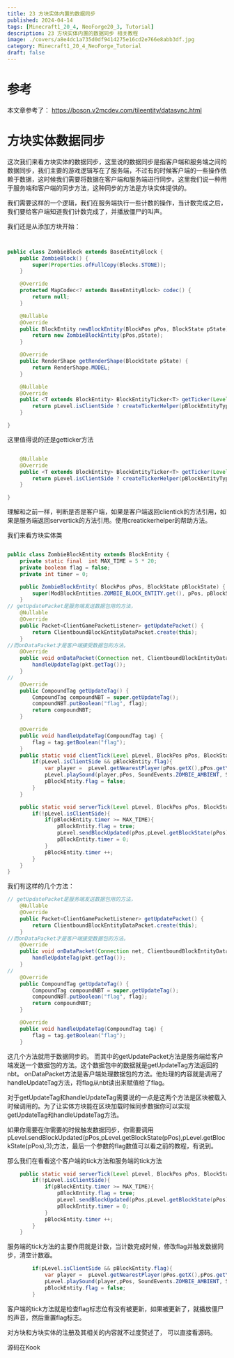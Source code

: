 ```yaml
---
title: 23 方块实体内置的数据同步
published: 2024-04-14
tags: [Minecraft1_20_4, NeoForge20_3, Tutorial]
description: 23 方块实体内置的数据同步 相关教程
image: ./covers/a8e4dc1a735d0df9414275e16cd2e766e8abb3df.jpg
category: Minecraft1_20_4_NeoForge_Tutorial
draft: false
---
```

# 参考
本文章参考了：
https://boson.v2mcdev.com/tileentity/datasync.html

# 方块实体数据同步
这次我们来看方块实体的数据同步，这里说的数据同步是指客户端和服务端之间的数据同步，我们主要的游戏逻辑写在了服务端，不过有的时候客户端的一些操作依赖于数据，这时候我们需要将数据在客户端和服务端进行同步。这里我们说一种用于服务端和客户端的同步方法，这种同步的方法是方块实体提供的。

我们需要这样的一个逻辑，我们在服务端执行一些计数的操作，当计数完成之后，我们要给客户端知道我们计数完成了，并播放僵尸的叫声。

我们还是从添加方块开始：

```java


public class ZombieBlock extends BaseEntityBlock {
    public ZombieBlock() {
        super(Properties.ofFullCopy(Blocks.STONE));
    }

    @Override
    protected MapCodec<? extends BaseEntityBlock> codec() {
        return null;
    }

    @Nullable
    @Override
    public BlockEntity newBlockEntity(BlockPos pPos, BlockState pState) {
        return new ZombieBlockEntity(pPos,pState);
    }

    @Override
    public RenderShape getRenderShape(BlockState pState) {
        return RenderShape.MODEL;
    }

    @Nullable
    @Override
    public <T extends BlockEntity> BlockEntityTicker<T> getTicker(Level pLevel, BlockState pState, BlockEntityType<T> pBlockEntityType) {
        return pLevel.isClientSide ? createTickerHelper(pBlockEntityType, ModBlockEntities.ZOMBIE_BLOCK_ENTITY.get(),ZombieBlockEntity::clientTick) : createTickerHelper(pBlockEntityType, ModBlockEntities.ZOMBIE_BLOCK_ENTITY.get(), ZombieBlockEntity::serverTick);
    }

}
```

这里值得说的还是getticker方法

```java

    @Nullable
    @Override
    public <T extends BlockEntity> BlockEntityTicker<T> getTicker(Level pLevel, BlockState pState, BlockEntityType<T> pBlockEntityType) {
        return pLevel.isClientSide ? createTickerHelper(pBlockEntityType, ModBlockEntities.ZOMBIE_BLOCK_ENTITY.get(),ZombieBlockEntity::clientTick) : createTickerHelper(pBlockEntityType, ModBlockEntities.ZOMBIE_BLOCK_ENTITY.get(), ZombieBlockEntity::serverTick);
    }

}
```
理解和之前一样，判断是否是客户端，如果是客户端返回clientick的方法引用，如果是服务端返回servertick的方法引用。使用creatickerhelper的帮助方法。

我们来看方块实体类

```java

public class ZombieBlockEntity extends BlockEntity {
    private static final  int MAX_TIME = 5 * 20;
    private boolean flag = false;
    private int timer = 0;

    public ZombieBlockEntity( BlockPos pPos, BlockState pBlockState) {
        super(ModBlockEntities.ZOMBIE_BLOCK_ENTITY.get(), pPos, pBlockState);
    }
// getUpdatePacket是服务端发送数据包用的方法，
    @Nullable
    @Override
    public Packet<ClientGamePacketListener> getUpdatePacket() {
        return ClientboundBlockEntityDataPacket.create(this);
    }
//而onDataPacket才是客户端接受数据包的方法。
    @Override
    public void onDataPacket(Connection net, ClientboundBlockEntityDataPacket pkt) {
        handleUpdateTag(pkt.getTag());
    }
//
    @Override
    public CompoundTag getUpdateTag() {
        CompoundTag compoundNBT = super.getUpdateTag();
        compoundNBT.putBoolean("flag", flag);
        return compoundNBT;
    }

    @Override
    public void handleUpdateTag(CompoundTag tag) {
        flag = tag.getBoolean("flag");
    }
    public static void clientTick(Level pLevel, BlockPos pPos, BlockState pState, ZombieBlockEntity pBlockEntity) {
        if(pLevel.isClientSide && pBlockEntity.flag){
            var player =  pLevel.getNearestPlayer(pPos.getX(),pPos.getY(),pPos.getZ(),10,false);
            pLevel.playSound(player,pPos, SoundEvents.ZOMBIE_AMBIENT, SoundSource.AMBIENT,1f,1f);
            pBlockEntity.flag = false;
        }
    }

    public static void serverTick(Level pLevel, BlockPos pPos, BlockState pState, ZombieBlockEntity pBlockEntity) {
        if(!pLevel.isClientSide){
            if(pBlockEntity.timer >= MAX_TIME){
                pBlockEntity.flag = true;
                pLevel.sendBlockUpdated(pPos,pLevel.getBlockState(pPos),pLevel.getBlockState(pPos),3);
                pBlockEntity.timer = 0;
            }
            pBlockEntity.timer ++;
        }
    }
}

```

我们有这样的几个方法：

```java
// getUpdatePacket是服务端发送数据包用的方法，
    @Nullable
    @Override
    public Packet<ClientGamePacketListener> getUpdatePacket() {
        return ClientboundBlockEntityDataPacket.create(this);
    }
//而onDataPacket才是客户端接受数据包的方法。
    @Override
    public void onDataPacket(Connection net, ClientboundBlockEntityDataPacket pkt) {
        handleUpdateTag(pkt.getTag());
    }
//
    @Override
    public CompoundTag getUpdateTag() {
        CompoundTag compoundNBT = super.getUpdateTag();
        compoundNBT.putBoolean("flag", flag);
        return compoundNBT;
    }

    @Override
    public void handleUpdateTag(CompoundTag tag) {
        flag = tag.getBoolean("flag");
    }
```
这几个方法就用于数据同步的。
而其中的getUpdatePacket方法是服务端给客户端发送一个数据包的方法。这个数据包中的数据就是getUpdateTag方法返回的nbt。
onDataPacket方法是客户端处理数据包的方法。他处理的内容就是调用了handleUpdateTag方法，将flag从nbt读出来赋值给了flag。

对于getUpdateTag和handleUpdateTag需要说的一点是这两个方法是区块被载入时候调用的。为了让实体方块能在区块加载时候同步数据你可以实现getUpdateTag和handleUpdateTag方法。

如果你需要在你需要的时候触发数据同步，你需要调用pLevel.sendBlockUpdated(pPos,pLevel.getBlockState(pPos),pLevel.getBlockState(pPos),3);方法，最后一个参数的flag数值可以看之前的教程，有说到。

那么我们在看看这个客户端的tick方法和服务端的tick方法

```java
    public static void serverTick(Level pLevel, BlockPos pPos, BlockState pState, ZombieBlockEntity pBlockEntity) {
        if(!pLevel.isClientSide){
            if(pBlockEntity.timer >= MAX_TIME){
                pBlockEntity.flag = true;
                pLevel.sendBlockUpdated(pPos,pLevel.getBlockState(pPos),pLevel.getBlockState(pPos),3);
                pBlockEntity.timer = 0;
            }
            pBlockEntity.timer ++;
        }
    }
```
服务端的tick方法的主要作用就是计数，当计数完成时候，修改flag并触发数据同步，清空计数器。

```java
        if(pLevel.isClientSide && pBlockEntity.flag){
            var player =  pLevel.getNearestPlayer(pPos.getX(),pPos.getY(),pPos.getZ(),10,false);
            pLevel.playSound(player,pPos, SoundEvents.ZOMBIE_AMBIENT, SoundSource.AMBIENT,1f,1f);
            pBlockEntity.flag = false;
        }
```

客户端的tick方法就是检查flag标志位有没有被更新，如果被更新了，就播放僵尸的声音，然后重置flag标志。

对方块和方块实体的注册及其相关的内容就不过度赘述了， 可以直接看源码。

源码在Kook


